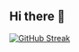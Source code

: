## Hi there 👋

[![GitHub Streak](https://streak-stats.demolab.com?user=6Glow&theme=tokyonight-duo&hide_border=true&border_radius=7.3&date_format=j%20M%5B%20Y%5D&exclude_days=Sun%2CSat&card_width=800&card_height=200)](https://git.io/streak-stats)



<!--
**6Glow/6Glow** is a ✨ _special_ ✨ repository because its `README.md` (this file) appears on your GitHub profile.

Here are some ideas to get you started:

- 🔭 I’m currently working on ...
- 🌱 I’m currently learning ...
- 👯 I’m looking to collaborate on ...
- 🤔 I’m looking for help with ...
- 💬 Ask me about ...
- 📫 How to reach me: ...
- 😄 Pronouns: ...
- ⚡ Fun fact: ...
-->
